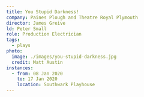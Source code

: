 ```yaml
---
title: You Stupid Darkness!
company: Paines Plough and Theatre Royal Plymouth
director: James Greive
ld: Peter Small
role: Production Electrician
tags:
  - plays
photo:
  image: ./images/you-stupid-darkness.jpg
  credit: Matt Austin
instances:
  - from: 08 Jan 2020
    to: 17 Jan 2020
    location: Southwark Playhouse
---
```

